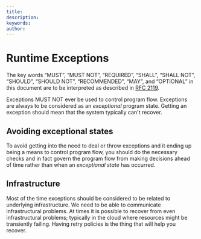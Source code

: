 ```yaml
---
title: 
description: 
keywords: 
author: 
---
```

# Runtime Exceptions

The key words “MUST”, “MUST NOT”, “REQUIRED”, “SHALL”, “SHALL NOT”, “SHOULD”, “SHOULD NOT”,
“RECOMMENDED”, “MAY”, and “OPTIONAL” in this document are to be interpreted as described in
[RFC 2119](https://tools.ietf.org/html/rfc2119).

Exceptions MUST NOT ever be used to control program flow. Exceptions are always to be considered as
an *exceptional* program state. Getting an exception should mean that the system typically can't
recover.

## Avoiding exceptional states

To avoid getting into the need to deal or throw exceptions and it ending up being a means to
control program flow, you should do the necessary checks and in fact govern the program flow from
making decisions ahead of time rather than when an *exceptional state* has occurred.

## Infrastructure

Most of the time exceptions should be considered to be related to underlying infrastructure.
We need to be able to communicate infrastructural problems. At times it is possible to recover
from even infrastructural problems; typically in the cloud where resources might be transiently
failing. Having retry policies is the thing that will help you recover.